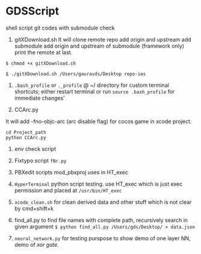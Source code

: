 # GDSScript
shell script git codes with submodule check

1. gitXDownload.sh
It will clone remote repo
add origin and upstream
add submodule
add origin and upstream of submodule (framework only)
print the remote at last.

  `$ chmod +x gitXDownload.sh`

  `$ ./gitXDownload.sh /Users/gauravds/Desktop repo-ios`

1. `.bash_profile` or `._profile` @ ~/ directory for custom terminal shortcuts; either restart terminal or run `source .bash_profile` for immediate changes'

1. CCArc.py

  It will add -fno-objc-arc (arc disable flag) for cocos game in xcode project.
  ```
  cd Project_path
  python CCArc.py
  ```

1. env check script

1. Fixtypo script  `fNr.py`

1. PBXedit scripts mod_pbxproj uses in HT_exec

1. `HyperTerminal` python script testing. use HT_exec which is just exec permission and placed at  `/usr/bin/HT_exec`

1. `xcode_clean.sh` for clean derived data and other stuff which is not clear by cmd+shift+k

1. find_all.py to find file names with complete path, recursively search in given argument `$ python find_all.py /Users/gds/Desktop/ > data.json`

1. `neural_network.py` for testing purspose to show demo of one layer NN, demo of *xor gate*.

